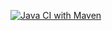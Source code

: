 [![Java CI with Maven](https://github.com/danivoli5/tiny-url-final-project/actions/workflows/build.yml/badge.svg?branch=main)](https://github.com/danivoli5/tiny-url-final-project/actions/workflows/build.yml)
